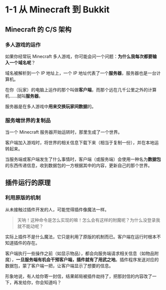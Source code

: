 # 1-1 从 Minecraft 到 Bukkit

## Minecraft 的 C/S 架构

### 多人游戏的运作

如果你经常玩 Minecraft 多人游戏，你可能会问一个问题：**为什么我每次都要输入一个域名呢**？

域名被解析到一个 IP 地址上，一个 IP 地址代表了一个**服务器**，服务器也是一台计算机。

在你（玩家）的电脑上运作的那个叫做**客户端**，而那个远在几千公里之外的计算机……就叫**服务器**。

服务器是在多人游戏中**用来交换玩家间数据**的。

### 服务端世界的复制品

当一个 Minecraft 服务器开始运转时，那里生成了一个世界。

客户端加入游戏时，将世界的相关信息下载下来（相当于复制一份），并在本地运转起来。

当服务端或客户端发生了什么事情时，客户端（或服务端）会使用一种名为**数据包**的东西传递信息，收到数据包的一方根据其中的内容，更新自己的那个世界。

## 插件运行的原理

### 利用原版的机制

从未接触过插件开发的人，可能觉得插件像魔法一样。

> 天呐！这种命令是怎么实现的嘛！怎么会有这样的附魔呢？为什么没登录我就不能动呢？

实际上插件不是什么魔法，它只是利用了原版的机制而已。客户端在运行时根本不知道插件的存在。

客户端执行一些操作之前（如显示物品），都会向服务端请求相关信息（如物品附魔），**一旦服务端有机会干预客户端，插件就有了用武之地**。插件程序发送对应的数据包，蒙了客户端一把，让客户端显示了想要的信息。

形象地说，有人给你寄一封信，结果邮局被插件劫持了，把那封信的内容改了一下，再发给你，你会知道吗？
